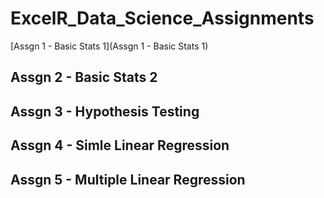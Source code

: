# ExcelR_Data_Science_Assignments
[Assgn 1 - Basic Stats 1](Assgn 1 - Basic Stats 1)
## Assgn 2 - Basic Stats 2
## Assgn 3 - Hypothesis Testing
## Assgn 4 - Simle Linear Regression
## Assgn 5 - Multiple Linear Regression
